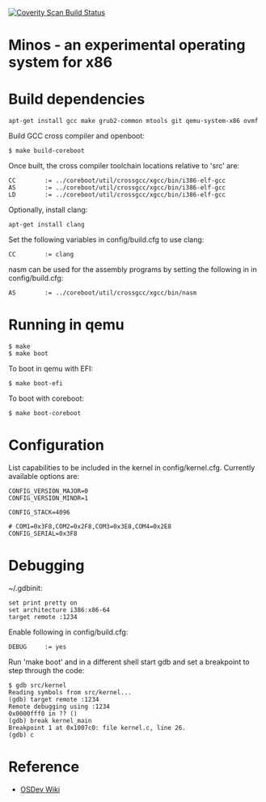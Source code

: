 [![Coverity Scan Build Status](https://scan.coverity.com/projects/20852/badge.svg)](https://scan.coverity.com/projects/minos)

# Minos - an experimental operating system for x86

# Build dependencies

```
apt-get install gcc make grub2-common mtools git qemu-system-x86 ovmf
```

Build GCC cross compiler and openboot:

```
$ make build-coreboot
```

Once built, the cross compiler toolchain locations relative to 'src' are:

```
CC        := ../coreboot/util/crossgcc/xgcc/bin/i386-elf-gcc
AS        := ../coreboot/util/crossgcc/xgcc/bin/i386-elf-gcc
LD        := ../coreboot/util/crossgcc/xgcc/bin/i386-elf-gcc
```

Optionally, install clang:

```
apt-get install clang
```

Set the following variables in config/build.cfg to use clang:

```
CC        := clang
```

nasm can be used for the assembly programs by setting the following in
in config/build.cfg:

```
AS        := ../coreboot/util/crossgcc/xgcc/bin/nasm
```

# Running in qemu

```
$ make
$ make boot
```

To boot in qemu with EFI:

```
$ make boot-efi
```

To boot with coreboot:
```
$ make boot-coreboot
```

# Configuration

List capabilities to be included in the kernel in config/kernel.cfg.
Currently available options are:

```
CONFIG_VERSION_MAJOR=0
CONFIG_VERSION_MINOR=1

CONFIG_STACK=4096

# COM1=0x3F8,COM2=0x2F8,COM3=0x3E8,COM4=0x2E8
CONFIG_SERIAL=0x3F8
```

# Debugging

~/.gdbinit:

```
set print pretty on
set architecture i386:x86-64
target remote :1234
```

Enable following in config/build.cfg:

```
DEBUG     := yes
```

Run 'make boot' and in a different shell start gdb and set a breakpoint to
step through the code:

```
$ gdb src/kernel
Reading symbols from src/kernel...
(gdb) target remote :1234
Remote debugging using :1234
0x0000fff0 in ?? ()
(gdb) break kernel_main
Breakpoint 1 at 0x1007c0: file kernel.c, line 26.
(gdb) c
```

# Reference

* [OSDev Wiki](https://wiki.osdev.org/Main_Page)
